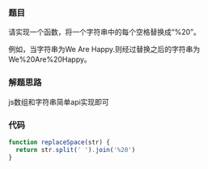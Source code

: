 ### 题目
请实现一个函数，将一个字符串中的每个空格替换成“%20”。

例如，当字符串为We Are Happy.则经过替换之后的字符串为We%20Are%20Happy。

### 解题思路
js数组和字符串简单api实现即可

### 代码
```js
function replaceSpace(str) {
  return str.split(' ').join('%20')
}
```